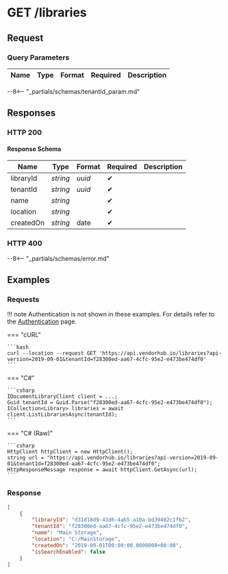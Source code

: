# **GET**   /libraries

## Request

### Query Parameters

| Name | Type | Format | Required | Description |
| ---- | ---- | ------ | -------- | ----------- |
--8<-- "_partials/schemas/tenantId_param.md"

## Responses

### HTTP 200

#### Response Schema

| Name      | Type     | Format | Required | Description |
| --------- | -------- | ------ | -------- | ----------- |
| libraryId | _string_ | _uuid_ | ✔        |             |
| tenantId  | _string_ | _uuid_ | ✔        |             |
| name      | _string_ |        | ✔        |             |
| location  | _string_ |        | ✔        |             |
| createdOn | _string_ | date   | ✔        |             |

### HTTP 400

--8<-- "_partials/schemas/error.md"

## Examples

### Requests

!!! note
    Authentication is not shown in these examples. For details refer to the [Authentication](../auth.md) page.

=== "cURL"

    ```bash
    curl --location --request GET 'https://api.vendorhub.io/libraries?api-version=2019-09-01&tenantId=f28300ed-aa67-4cfc-95e2-e473be474df0'
    ```

=== "C#"

    ```csharp
    IDocumentLibraryClient client = ...;
    Guid tenantId = Guid.Parse("f28300ed-aa67-4cfc-95e2-e473be474df0");
    ICollection<Library> libraries = await client.ListLibrariesAsync(tenantId);
    ```

=== "C# (Raw)"

    ```csharp
    HttpClient httpClient = new HttpClient();
    string url = "https://api.vendorhub.io/libraries?api-version=2019-09-01&tenantId=f28300ed-aa67-4cfc-95e2-e473be474df0";
    HttpResponseMessage response = await httpClient.GetAsync(url);
    ```

### Response

```json
[
    {
        "libraryId": "d31d18d9-43d6-4ab5-a10a-bd39402c1fb2",
        "tenantId": "f28300ed-aa67-4cfc-95e2-e473be474df0",
        "name": "Main Storage",
        "location": "C:/MainStorage",
        "createdOn": "2019-09-01T00:00:00.0000000+00:00",
        "isSearchEnabled": false
    }
]
```
